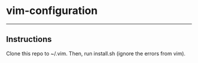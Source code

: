 # vim-configuration
---
## Instructions
Clone this repo to ~/.vim.
Then, run install.sh (ignore the errors from vim).
